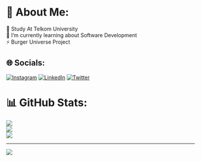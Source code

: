 # 💫 About Me:
📖 Study At Telkom University<br>🌱 I’m currently learning about Software Development<br>⚡ Burger Universe Project


## 🌐 Socials:
[![Instagram](https://img.shields.io/badge/Instagram-%23E4405F.svg?logo=Instagram&logoColor=white)](https://instagram.com/borneowibowo) [![LinkedIn](https://img.shields.io/badge/LinkedIn-%230077B5.svg?logo=linkedin&logoColor=white)](https://linkedin.com/in/galen-borneo-wibowo-a05536250) [![Twitter](https://img.shields.io/badge/Twitter-%231DA1F2.svg?logo=Twitter&logoColor=white)](https://twitter.com/borneowibowo) 

# 📊 GitHub Stats:
![](https://github-readme-stats.vercel.app/api?username=Autofat&theme=dark&hide_border=false&include_all_commits=false&count_private=false)<br/>
![](https://github-readme-streak-stats.herokuapp.com/?user=Autofat&theme=dark&hide_border=false)<br/>
![](https://github-readme-stats.vercel.app/api/top-langs/?username=Autofat&theme=dark&hide_border=false&include_all_commits=false&count_private=false&layout=compact)

---
[![](https://visitcount.itsvg.in/api?id=Autofat&icon=8&color=0)](https://visitcount.itsvg.in)

<!-- Proudly created with GPRM ( https://gprm.itsvg.in ) -->

